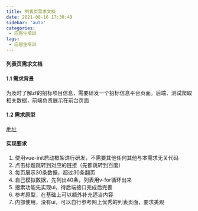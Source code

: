```yaml
---
title: 列表页需求文档
date: 2021-08-16 17:30:49
sidebar: 'auto'
categories: 
 - 应届生培训
tags: 
 - 应届生培训
---
```


#### 列表页需求文档
#### 1.1 需求背景
为及时了解zf的招标项目信息，需要研发一个招标信息平台页面。后端、测试爬取相关数据，前端负责展示在前台页面
#### 1.2 需求原型

[地址](https://modao.cc/app/aee02d4f10a4aa39a5c6b7e5ba2226d18b46087d?simulator_type=device&sticky#screen=sksa2ayorm58m9h)

#### 实现要求
1. 使用vue-init启动框架进行研发，不需要其他任何其他与本需求无关代码
2. 点击标题跳转到对应的链接（先都跳转到百度）
3. 每页展示30条数据，超过30条翻页
4. 自己模拟数据，先列出40条，列表用v-for循环出来
5. 搜索功能先实现ui，待后端接口完成后完善
6. 参考原型，在基础上可以额外补充适当内容
7. 内部使用，没有ui，可以自行参考网上优秀的列表页面，要求美观